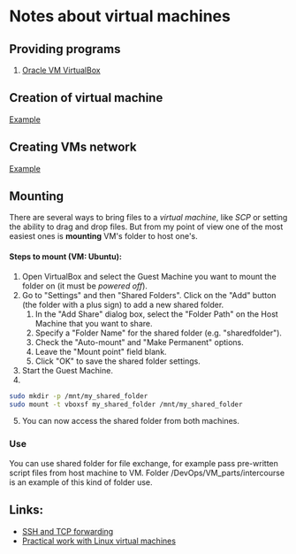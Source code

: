 # Notes about virtual machines

## Providing programs
1. [Oracle VM VirtualBox](https://www.oracle.com/virtualization/technologies/vm/downloads/virtualbox-downloads.html)

## Creation of virtual machine 
[Example](/DevOps/VM_parts/installation.md)

## Creating VMs network
[Example](/DevOps/VM_parts/setting_up_VMs.md)

## Mounting 
There are several ways to bring files to a *virtual machine*, like *SCP* or setting the ability to drag and drop files. But from my point of view one of the most easiest ones is **mounting** VM's folder to host one's.

#### Steps to mount (VM: Ubuntu):
1. Open VirtualBox and select the Guest Machine you want to mount the folder on (it must be *powered off*).
2. Go to "Settings" and then "Shared Folders". Click on the "Add" button (the folder with a plus sign) to add a new shared folder.
	1. In the "Add Share" dialog box, select the "Folder Path" on the Host Machine that you want to share.
	2. Specify a "Folder Name" for the shared folder (e.g. "sharedfolder").
	3.  Check the "Auto-mount" and "Make Permanent" options.
	4. Leave the "Mount point" field blank.
	5. Click "OK" to save the shared folder settings.
3. Start the Guest Machine.
4. 
```Bash
sudo mkdir -p /mnt/my_shared_folder
sudo mount -t vboxsf my_shared_folder /mnt/my_shared_folder
```
5. You can now access the shared folder from both machines.

### Use
You can use shared folder for file exchange, for example pass pre-written script files from host machine to VM.
Folder /DevOps/VM_parts/intercourse is an example of this kind of folder use.

## Links:
* [SSH and TCP forwarding](/Linux/Linux_parts/SSH_stuff.md)
* [Practical work with Linux virtual machines](https://github.com/Georgiy-JO/DO_practice_projects) 